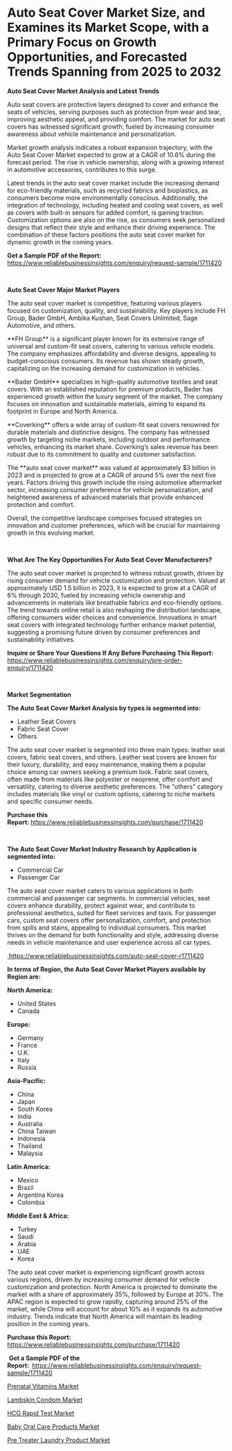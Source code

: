 <p><h1>Auto Seat Cover Market Size, and Examines its Market Scope, with a Primary Focus on Growth Opportunities, and Forecasted Trends Spanning from 2025 to 2032</h1></p><p><strong>Auto Seat Cover Market Analysis and Latest Trends</strong></p>
<p><p>Auto seat covers are protective layers designed to cover and enhance the seats of vehicles, serving purposes such as protection from wear and tear, improving aesthetic appeal, and providing comfort. The market for auto seat covers has witnessed significant growth, fueled by increasing consumer awareness about vehicle maintenance and personalization. </p><p>Market growth analysis indicates a robust expansion trajectory, with the Auto Seat Cover Market expected to grow at a CAGR of 10.6% during the forecast period. The rise in vehicle ownership, along with a growing interest in automotive accessories, contributes to this surge. </p><p>Latest trends in the auto seat cover market include the increasing demand for eco-friendly materials, such as recycled fabrics and bioplastics, as consumers become more environmentally conscious. Additionally, the integration of technology, including heated and cooling seat covers, as well as covers with built-in sensors for added comfort, is gaining traction. Customization options are also on the rise, as consumers seek personalized designs that reflect their style and enhance their driving experience. The combination of these factors positions the auto seat cover market for dynamic growth in the coming years.</p></p>
<p><strong>Get a Sample PDF of the Report:&nbsp;</strong> <a href="https://www.reliablebusinessinsights.com/enquiry/request-sample/1711420?utm_campaign=96&utm_medium=2&utm_source=Github&utm_content=ia&utm_term=27032025&utm_id=auto-seat-cover">https://www.reliablebusinessinsights.com/enquiry/request-sample/1711420</a></p>
<p>&nbsp;</p>
<p><strong>Auto Seat Cover Major Market Players</strong></p>
<p><p>The auto seat cover market is competitive, featuring various players focused on customization, quality, and sustainability. Key players include FH Group, Bader GmbH, Ambika Kushan, Seat Covers Unlimited, Sage Automotive, and others.</p><p>**FH Group** is a significant player known for its extensive range of universal and custom-fit seat covers, catering to various vehicle models. The company emphasizes affordability and diverse designs, appealing to budget-conscious consumers. Its revenue has shown steady growth, capitalizing on the increasing demand for customization in vehicles.</p><p>**Bader GmbH** specializes in high-quality automotive textiles and seat covers. With an established reputation for premium products, Bader has experienced growth within the luxury segment of the market. The company focuses on innovation and sustainable materials, aiming to expand its footprint in Europe and North America.</p><p>**Coverking** offers a wide array of custom-fit seat covers renowned for durable materials and distinctive designs. The company has witnessed growth by targeting niche markets, including outdoor and performance vehicles, enhancing its market share. Coverking’s sales revenue has been robust due to its commitment to quality and customer satisfaction.</p><p>The **auto seat cover market** was valued at approximately $3 billion in 2023 and is projected to grow at a CAGR of around 5% over the next five years. Factors driving this growth include the rising automotive aftermarket sector, increasing consumer preference for vehicle personalization, and heightened awareness of advanced materials that provide enhanced protection and comfort.</p><p>Overall, the competitive landscape comprises focused strategies on innovation and customer preferences, which will be crucial for maintaining growth in this evolving market.</p></p>
<p>&nbsp;</p>
<p><strong>What Are The Key Opportunities For Auto Seat Cover Manufacturers?</strong></p>
<p><p>The auto seat cover market is projected to witness robust growth, driven by rising consumer demand for vehicle customization and protection. Valued at approximately USD 1.5 billion in 2023, it is expected to grow at a CAGR of 6% through 2030, fueled by increasing vehicle ownership and advancements in materials like breathable fabrics and eco-friendly options. The trend towards online retail is also reshaping the distribution landscape, offering consumers wider choices and convenience. Innovations in smart seat covers with integrated technology further enhance market potential, suggesting a promising future driven by consumer preferences and sustainability initiatives.</p></p>
<p><strong>Inquire or Share Your Questions If Any Before Purchasing This Report:</strong> <a href="https://www.reliablebusinessinsights.com/enquiry/pre-order-enquiry/1711420?utm_campaign=96&utm_medium=2&utm_source=Github&utm_content=ia&utm_term=27032025&utm_id=auto-seat-cover">https://www.reliablebusinessinsights.com/enquiry/pre-order-enquiry/1711420</a></p>
<p>&nbsp;</p>
<p><strong>Market Segmentation</strong></p>
<p><strong>The Auto Seat Cover Market Analysis by types is segmented into:</strong></p>
<p><ul><li>Leather Seat Covers</li><li>Fabric Seat Cover</li><li>Others</li></ul></p>
<p><p>The auto seat cover market is segmented into three main types: leather seat covers, fabric seat covers, and others. Leather seat covers are known for their luxury, durability, and easy maintenance, making them a popular choice among car owners seeking a premium look. Fabric seat covers, often made from materials like polyester or neoprene, offer comfort and versatility, catering to diverse aesthetic preferences. The "others" category includes materials like vinyl or custom options, catering to niche markets and specific consumer needs.</p></p>
<p><strong>Purchase this Report:&nbsp;</strong><a href="https://www.reliablebusinessinsights.com/purchase/1711420?utm_campaign=96&utm_medium=2&utm_source=Github&utm_content=ia&utm_term=27032025&utm_id=auto-seat-cover">https://www.reliablebusinessinsights.com/purchase/1711420</a></p>
<p>&nbsp;</p>
<p><strong>The Auto Seat Cover Market Industry Research by Application is segmented into:</strong></p>
<p><ul><li>Commercial Car</li><li>Passenger Car</li></ul></p>
<p><p>The auto seat cover market caters to various applications in both commercial and passenger car segments. In commercial vehicles, seat covers enhance durability, protect against wear, and contribute to professional aesthetics, suited for fleet services and taxis. For passenger cars, custom seat covers offer personalization, comfort, and protection from spills and stains, appealing to individual consumers. This market thrives on the demand for both functionality and style, addressing diverse needs in vehicle maintenance and user experience across all car types.</p></p>
<p><a href="https://www.reliablebusinessinsights.com/auto-seat-cover-r1711420?utm_campaign=96&utm_medium=2&utm_source=Github&utm_content=ia&utm_term=27032025&utm_id=auto-seat-cover">&nbsp;https://www.reliablebusinessinsights.com/auto-seat-cover-r1711420</a></p>
<p><strong>In terms of Region, the Auto Seat Cover Market Players available by Region are:</strong></p>
<p>
    <p> <strong> North America: </strong>
        <ul>
            <li>United States</li>
            <li>Canada</li>
        </ul>
        </p> 
    <p> <strong> Europe: </strong>
        <ul>
            <li>Germany</li>
            <li>France</li>
            <li>U.K.</li>
            <li>Italy</li>
            <li>Russia</li>
        </ul>
        </p> 
    <p> <strong> Asia-Pacific: </strong>
        <ul>
            <li>China</li>
            <li>Japan</li>
            <li>South Korea</li>
            <li>India</li>
            <li>Australia</li>
            <li>China Taiwan</li>
            <li>Indonesia</li>
            <li>Thailand</li>
            <li>Malaysia</li>
        </ul>
        </p> 
    <p> <strong> Latin America: </strong>
        <ul>
            <li>Mexico</li>
            <li>Brazil</li>
            <li>Argentina Korea</li>
            <li>Colombia</li>
        </ul>
        </p> 
    <p> <strong> Middle East & Africa: </strong>
        <ul>
            <li>Turkey</li>
            <li>Saudi</li>
            <li>Arabia</li>
            <li>UAE</li>
            <li>Korea</li>
        </ul>
    </p>
    </p>
<p><p>The auto seat cover market is experiencing significant growth across various regions, driven by increasing consumer demand for vehicle customization and protection. North America is projected to dominate the market with a share of approximately 35%, followed by Europe at 30%. The APAC region is expected to grow rapidly, capturing around 25% of the market, while China will account for about 10% as it expands its automotive industry. Trends indicate that North America will maintain its leading position in the coming years.</p></p>
<p><strong>Purchase this Report: </strong><a href="https://www.reliablebusinessinsights.com/purchase/1711420?utm_campaign=96&utm_medium=2&utm_source=Github&utm_content=ia&utm_term=27032025&utm_id=auto-seat-cover">https://www.reliablebusinessinsights.com/purchase/1711420</a></p>
<p>&nbsp;<strong>Get a Sample PDF of the Report:&nbsp;&nbsp;</strong><a href="https://www.reliablebusinessinsights.com/enquiry/request-sample/1711420?utm_campaign=96&utm_medium=2&utm_source=Github&utm_content=ia&utm_term=27032025&utm_id=auto-seat-cover">https://www.reliablebusinessinsights.com/enquiry/request-sample/1711420</a></p>
<p><strong></strong></p>
<p><p><a href="https://github.com/kalsirollija/Market-Research-Report-List-1/blob/main/prenatal-vitamins-market.md?utm_campaign=96&utm_medium=2&utm_source=Github&utm_content=ia&utm_term=27032025&utm_id=auto-seat-cover">Prenatal Vitamins Market</a></p><p><a href="https://github.com/shamyzinniwl/Market-Research-Report-List-1/blob/main/lambskin-condom-market.md?utm_campaign=96&utm_medium=2&utm_source=Github&utm_content=ia&utm_term=27032025&utm_id=auto-seat-cover">Lambskin Condom Market</a></p><p><a href="https://github.com/geyangvayora/Market-Research-Report-List-1/blob/main/hcg-rapid-test-market.md?utm_campaign=96&utm_medium=2&utm_source=Github&utm_content=ia&utm_term=27032025&utm_id=auto-seat-cover">HCG Rapid Test Market</a></p><p><a href="https://github.com/bulkagumanvv/Market-Research-Report-List-1/blob/main/baby-oral-care-products-market.md?utm_campaign=96&utm_medium=2&utm_source=Github&utm_content=ia&utm_term=27032025&utm_id=auto-seat-cover">Baby Oral Care Products Market</a></p><p><a href="https://github.com/belhejmawoue/Market-Research-Report-List-1/blob/main/pre-treater-laundry-product-market.md?utm_campaign=96&utm_medium=2&utm_source=Github&utm_content=ia&utm_term=27032025&utm_id=auto-seat-cover">Pre Treater Laundry Product Market</a></p></p>